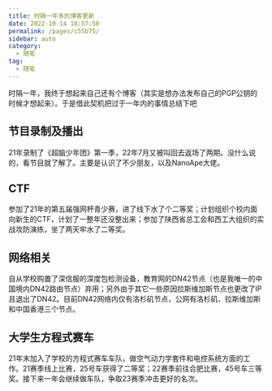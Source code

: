 ```yaml
---
title: 时隔一年多的博客更新
date: 2022-10-14 18:57:50
permalink: /pages/c55b75/
sidebar: auto
category:
  - 随笔
tag:
  - 随笔
---
```


时隔一年，我终于想起来自己还有个博客（其实是想办法发布自己的PGP公钥的时候才想起来）。于是借此契机把过于一年内的事情总结下吧

## 节目录制及播出

21年录制了《超脑少年团》第一季，22年7月又被叫回去返场了两期。没什么说的，看节目就了解了。主要是认识了不少朋友，以及NanoApe大佬。

## CTF

参加了21年的第五届强网杯青少赛，进了线下水了个二等奖；计划组织个校内面向新生的CTF，计划了一整年还没整出来；参加了陕西省总工会和西工大组织的实战攻防演练，坐了两天牢水了二等奖。

## 网络相关

自从学校购置了深信服的深度包检测设备，教育网的DN42节点（也是我唯一的中国境内DN42路由节点）弃用；另外由于其它一些原因拉斯维加斯节点也更改了IP且退出了DN42。目前DN42网络内仅有洛杉矶节点，公网有洛杉矶、拉斯维加斯和中国香港三个节点。

## 大学生方程式赛车

21年末加入了学校的方程式赛车车队，做空气动力学套件和电控系统方面的工作。21赛季线上比赛，25号车获得了二等奖；22赛季前往合肥比赛，45号车三等奖。接下来一年会继续做车队，争取23赛季冲击更好的名次。
